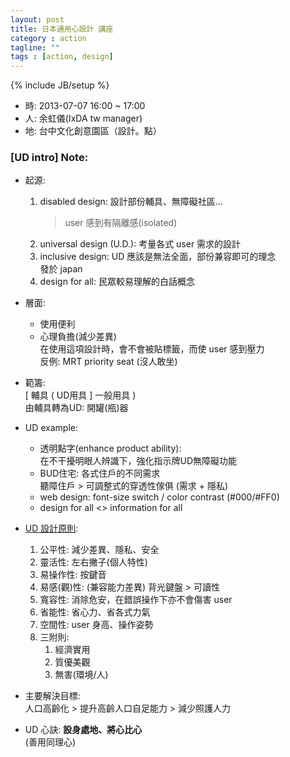 ```yaml
---
layout: post
title: 日本通用心設計 講座
category : action
tagline: ""
tags : [action, design]
---
```

{% include JB/setup %}

+ 時: 2013-07-07 16:00 ~ 17:00
+ 人: 余虹儀(IxDA tw manager)
+ 地: 台中文化創意園區（設計。點）

### [UD intro] Note:

+ 起源:
    1. disabled design: 設計部份輔具、無障礙社區...  
        > user 感到有隔離感(isolated)
    2. universal design (U.D.): 考量各式 user 需求的設計
    3. inclusive design: UD 應該是無法全面，部份兼容即可的理念  
        發於 japan
    4. design for all: 民眾較易理解的白話概念

+ 層面:
    + 使用便利
    + 心理負擔(減少差異)  
        在使用這項設計時，會不會被貼標籤，而使 user 感到壓力  
        反例: MRT priority seat (沒人敢坐)

+ 範籌:  
    [   輔具   (  UD用具  ]  一般用具  )  
    由輔具轉為UD: 開罐(瓶)器  

+ UD example:
    + 透明點字(enhance product ability):  
        在不干擾明眼人辨識下，強化指示牌UD無障礙功能
    + BUD住宅: 各式住戶的不同需求  
        聽障住戶 > 可調整式的穿透性傢俱 (需求 + 隱私)
    + web design: font-size switch / color contrast (#000/#FF0)
    + design for all <> information for all

+ [UD 設計原則](http://zh.wikipedia.org/zh-tw/%E9%80%9A%E7%94%A8%E8%A8%AD%E8%A8%88):
    1. 公平性: 減少差異、隱私、安全
    2. 靈活性: 左右撇子(個人特性)
    3. 易操作性: 按鍵音
    4. 易感(觀)性: (兼容能力差異) 背光鍵盤 > 可讀性
    5. 寬容性: 消除危安，在錯誤操作下亦不會傷害 user
    6. 省能性: 省心力、省各式力氣
    7. 空間性: user 身高、操作姿勢
    8. 三附則:
        1. 經濟實用
        2. 質優美觀
        3. 無害(環境/人)

+ 主要解決目標:  
    人口高齡化 > 提升高齡人口自足能力 > 減少照護人力

+ UD 心訣: **設身處地、將心比心**  
    (善用同理心)